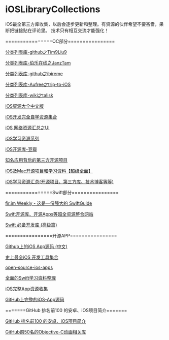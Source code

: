 # iOSLibraryCollections
iOS最全第三方库收集，以后会逐步更新和整理。有资源的伙伴希望不要吝啬，果断把链接贴在评论里。
技术只有相互交流才能强化！

================OC部分================

[分类列表库-github之Tim9Liu9][1]

[分类列表库-伯乐在线之JanzTam ][2]

[分类列表库-github之ibireme][3]

[分类列表库-Aufree之trip-to-iOS][4]

[分类列表库-wiki之talisk][5]

[iOS资源大全中文版][6]

[iOS开发完全自学资源集合][7]

[iOS 网络资源汇总之UI][8]

[iOS学习资源系列][9]

[iOS开源库-豆瓣][10]

[知名应用背后的第三方开源项目][11]

[iOS及Mac开源项目和学习资料【超级全面】][12]

[iOS学习资源汇总(开源项目、第三方库、技术博客等等)][13]

================Swift部分================

[fir.im Weekly - 这是一份强大的 SwiftGuide][14]

[Swift开源库、开源Apps等超全资源整合网站][15]

[Swift 必备开发库 (高级篇)][16]

================开源APP================

[Github上的iOS App源码 (中文)][17]

[史上最全iOS 开发工具集合][18]

[open-source-ios-apps][19]

[全面的Swift学习资料整理][20]

[iOS完整App资源收集][21]

[GitHub上完整的iOS-App源码][22]

=======GitHub 排名前100 的安卓、iOS项目简介=======

[GitHub 排名前100 的安卓、iOS项目简介][23]

[GitHub前50名的Objective-C动画相关库][24]


  [1]: https://github.com/liuyuanming/TimLiu-iOS
  [2]: http://ios.jobbole.com/84684/
  [3]: http://github.ibireme.com/github/list/ios/
  [4]: https://github.com/Aufree/trip-to-iOS
  [5]: http://wiki.talisk.cn/iOS/iOS%E5%BC%80%E5%8F%91%E5%B8%B8%E7%94%A8%E5%BA%93.html?hmsr=toutiao.io&utm_medium=toutiao.io&utm_source=toutiao.io
  [6]: https://github.com/liuyuanming/awesome-ios-cn
  [7]: http://www.jianshu.com/p/d70041eb25d7?hmsr=toutiao.io&utm_medium=toutiao.io&utm_source=toutiao.io
  [8]: http://www.jianshu.com/p/2ba717122951?hmsr=toutiao.io&utm_medium=toutiao.io&utm_source=toutiao.io
  [9]: http://www.shavekevin.com/2016/04/06/iosxuexiziyuanyi
  [10]: https://www.douban.com/note/276160185/?type=like
  [11]: http://blog.csdn.net/guojin08/article/details/42222637
  [12]: http://www.52codes.net/article/465.html
  [13]: http://www.jianshu.com/p/b7c4a787a597
  [14]: http://blog.fir.im/fir_im_weekly160512/?hmsr=toutiao.io&utm_medium=toutiao.io&utm_source=toutiao.io
  [15]: http://www.ioscookies.com
  [16]: http://www.jianshu.com/p/f38f1882dcc7?hmsr=toutiao.io&utm_medium=toutiao.io&utm_source=toutiao.io
  [17]: http://www.jianshu.com/p/06753d40d3d9?utm_campaign=haruki&utm_content=note&utm_medium=reader_share&utm_source=weibo
  [18]: http://www.code4app.com/forum.php?mod=viewthread&tid=7768&page=1&extra=#pid34884
  [19]: https://github.com/dkhamsing/open-source-ios-apps
  [20]: http://ios.jobbole.com/85463/
  [21]: http://www.henishuo.com/ios-app-fully-code/?hmsr=toutiao.io&utm_medium=toutiao.io&utm_source=toutiao.io
  [22]: https://www.zhihu.com/question/28518265/answer/88750562
  [23]: http://www.devstore.cn/essay/essayInfo/6485.html
  [24]: http://mp.weixin.qq.com/s?__biz=MjM5OTM0MzIwMQ==&mid=2652545591&idx=1&sn=88967524c1b2c4f008ca6f84454ebfab&scene=23&srcid=0603oZQh7Cn8BJgZuNby6518#rd
